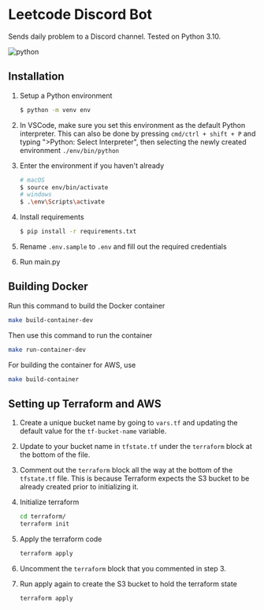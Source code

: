# Leetcode Discord Bot
Sends daily problem to a Discord channel. Tested on Python 3.10.

![python](https://github.com/FastestMolasses/LeetcodeDiscordBot/actions/workflows/main.yaml/badge.svg)

## Installation

1. Setup a Python environment

    ```bash
    $ python -m venv env
    ```

2. In VSCode, make sure you set this environment as the default Python interpreter. This can also be done by pressing `cmd/ctrl + shift + P` and typing ">Python: Select Interpreter", then selecting the newly created environment `./env/bin/python`

3. Enter the environment if you haven't already

    ```bash
    # macOS
    $ source env/bin/activate
    # windows
    $ .\env\Scripts\activate
    ```

4. Install requirements

    ```bash
    $ pip install -r requirements.txt
    ```

5. Rename `.env.sample` to `.env` and fill out the required credentials

6. Run main.py

## Building Docker

Run this command to build the Docker container
```bash
make build-container-dev
```

Then use this command to run the container
```bash
make run-container-dev
```

For building the container for AWS, use
```bash
make build-container
```

## Setting up Terraform and AWS

1. Create a unique bucket name by going to `vars.tf` and updating the default value for the `tf-bucket-name` variable.

2. Update to your bucket name in `tfstate.tf` under the `terraform` block at the bottom of the file.

3. Comment out the `terraform` block all the way at the bottom of the `tfstate.tf` file. This is because Terraform expects the S3 bucket to be already created prior to initializing it.

2. Initialize terraform
    ```bash
    cd terraform/
    terraform init
    ```

3. Apply the terraform code
    ```bash
    terraform apply
    ```

4. Uncomment the `terraform` block that you commented in step 3.

5. Run apply again to create the S3 bucket to hold the terraform state
    ```bash
    terraform apply
    ```

